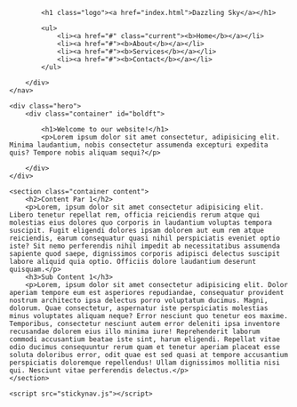<!DOCTYPE html>
<html lang="en">
<head>
    <meta charset="UTF-8">
    <meta name="viewport" content="width=device-width, initial-scale=1.0">
    <link rel="stylesheet" href="style.css">
    <title>DSO Homepage</title>
</head>
<body>
    <nav class="nav" id="nav1">
        <div class="container">
            
            <h1 class="logo"><a href="index.html">Dazzling Sky</a></h1>
            
            <ul>
                <li><a href="#" class="current"><b>Home</b></a></li>
                <li><a href="#"><b>About</b></a></li>
                <li><a href="#"><b>Services</b></a></li>
                <li><a href="#"><b>Contact</b></a></li>
            </ul>
        
        </div>
    </nav>

    <div class="hero">
        <div class="container" id="boldft">

            <h1>Welcome to our website!</h1>
            <p>Lorem ipsum dolor sit amet consectetur, adipisicing elit. Minima laudantium, nobis consectetur assumenda excepturi expedita quis? Tempore nobis aliquam sequi?</p>

        </div>
    </div>

    <section class="container content">
        <h2>Content Par 1</h2>
        <p>Lorem, ipsum dolor sit amet consectetur adipisicing elit. Libero tenetur repellat rem, officia reiciendis rerum atque qui molestias eius dolores quo corporis in laudantium voluptas tempora suscipit. Fugit eligendi dolores ipsam dolorem aut eum rem atque reiciendis, earum consequatur quasi nihil perspiciatis eveniet optio iste? Sit nemo perferendis nihil impedit ab necessitatibus assumenda sapiente quod saepe, dignissimos corporis adipisci delectus suscipit labore aliquid quia optio. Officiis dolore laudantium deserunt quisquam.</p>
        <h3>Sub Content 1</h3>
        <p>Lorem, ipsum dolor sit amet consectetur adipisicing elit. Dolor aperiam tempore eum est asperiores repudiandae, consequatur provident nostrum architecto ipsa delectus porro voluptatum ducimus. Magni, dolorum. Quae consectetur, aspernatur iste perspiciatis molestias minus voluptates aliquam neque? Error nesciunt quo tenetur eos maxime. Temporibus, consectetur nesciunt autem error deleniti ipsa inventore recusandae dolorem eius illo minima iure! Reprehenderit laborum commodi accusantium beatae iste sint, harum eligendi. Repellat vitae odio ducimus consequuntur rerum quam et tenetur aperiam placeat esse soluta doloribus error, odit quae est sed quasi at tempore accusantium perspiciatis doloremque repellendus! Ullam dignissimos mollitia nisi qui. Nesciunt vitae perferendis delectus.</p>
    </section>

    <script src="stickynav.js"></script>

</body>
</html>
